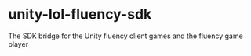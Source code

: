 # unity-lol-fluency-sdk
The SDK bridge for the Unity fluency client games and the fluency game player
